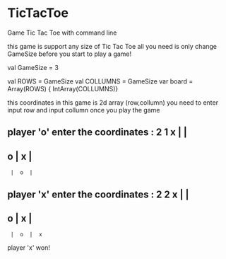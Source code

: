 # TicTacToe
Game Tic Tac Toe with command line

this game is support any size of Tic Tac Toe all you need is only change GameSize before you start to play a game!

val GameSize = 3

val ROWS = GameSize
val COLLUMNS = GameSize
var board = Array(ROWS) { IntArray(COLLUMNS)}

this coordinates in this game is 2d array (row,collumn) you need to enter input row and input collumn once you play the game

  player 'o' enter the coordinates : 
2
1
  x  |     |    
 ---------------
  o  |  x  |    
 ---------------
     |  o  |    


  player 'x' enter the coordinates : 
2
2
  x  |     |    
 ---------------
  o  |  x  |    
 ---------------
     |  o  |  x 


player 'x' won!



